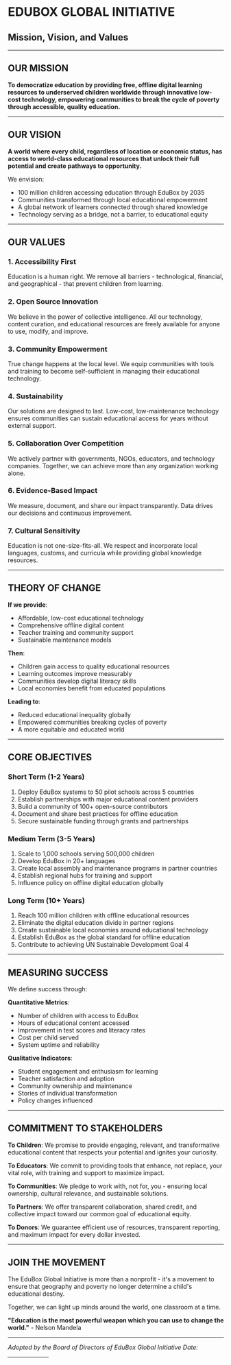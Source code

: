 # EDUBOX GLOBAL INITIATIVE
## Mission, Vision, and Values

---

## OUR MISSION

**To democratize education by providing free, offline digital learning resources to underserved children worldwide through innovative low-cost technology, empowering communities to break the cycle of poverty through accessible, quality education.**

---

## OUR VISION

**A world where every child, regardless of location or economic status, has access to world-class educational resources that unlock their full potential and create pathways to opportunity.**

We envision:
- 100 million children accessing education through EduBox by 2035
- Communities transformed through local educational empowerment
- A global network of learners connected through shared knowledge
- Technology serving as a bridge, not a barrier, to educational equity

---

## OUR VALUES

### 1. **Accessibility First**
Education is a human right. We remove all barriers - technological, financial, and geographical - that prevent children from learning.

### 2. **Open Source Innovation**
We believe in the power of collective intelligence. All our technology, content curation, and educational resources are freely available for anyone to use, modify, and improve.

### 3. **Community Empowerment**
True change happens at the local level. We equip communities with tools and training to become self-sufficient in managing their educational technology.

### 4. **Sustainability**
Our solutions are designed to last. Low-cost, low-maintenance technology ensures communities can sustain educational access for years without external support.

### 5. **Collaboration Over Competition**
We actively partner with governments, NGOs, educators, and technology companies. Together, we can achieve more than any organization working alone.

### 6. **Evidence-Based Impact**
We measure, document, and share our impact transparently. Data drives our decisions and continuous improvement.

### 7. **Cultural Sensitivity**
Education is not one-size-fits-all. We respect and incorporate local languages, customs, and curricula while providing global knowledge resources.

---

## THEORY OF CHANGE

**If we provide**:
- Affordable, low-cost educational technology
- Comprehensive offline digital content
- Teacher training and community support
- Sustainable maintenance models

**Then**:
- Children gain access to quality educational resources
- Learning outcomes improve measurably
- Communities develop digital literacy skills
- Local economies benefit from educated populations

**Leading to**:
- Reduced educational inequality globally
- Empowered communities breaking cycles of poverty
- A more equitable and educated world

---

## CORE OBJECTIVES

### Short Term (1-2 Years)
1. Deploy EduBox systems to 50 pilot schools across 5 countries
2. Establish partnerships with major educational content providers
3. Build a community of 100+ open-source contributors
4. Document and share best practices for offline education
5. Secure sustainable funding through grants and partnerships

### Medium Term (3-5 Years)
1. Scale to 1,000 schools serving 500,000 children
2. Develop EduBox in 20+ languages
3. Create local assembly and maintenance programs in partner countries
4. Establish regional hubs for training and support
5. Influence policy on offline digital education globally

### Long Term (10+ Years)
1. Reach 100 million children with offline educational resources
2. Eliminate the digital education divide in partner regions
3. Create sustainable local economies around educational technology
4. Establish EduBox as the global standard for offline education
5. Contribute to achieving UN Sustainable Development Goal 4

---

## MEASURING SUCCESS

We define success through:

**Quantitative Metrics**:
- Number of children with access to EduBox
- Hours of educational content accessed
- Improvement in test scores and literacy rates
- Cost per child served
- System uptime and reliability

**Qualitative Indicators**:
- Student engagement and enthusiasm for learning
- Teacher satisfaction and adoption
- Community ownership and maintenance
- Stories of individual transformation
- Policy changes influenced

---

## COMMITMENT TO STAKEHOLDERS

**To Children**: We promise to provide engaging, relevant, and transformative educational content that respects your potential and ignites your curiosity.

**To Educators**: We commit to providing tools that enhance, not replace, your vital role, with training and support to maximize impact.

**To Communities**: We pledge to work with, not for, you - ensuring local ownership, cultural relevance, and sustainable solutions.

**To Partners**: We offer transparent collaboration, shared credit, and collective impact toward our common goal of educational equity.

**To Donors**: We guarantee efficient use of resources, transparent reporting, and maximum impact for every dollar invested.

---

## JOIN THE MOVEMENT

The EduBox Global Initiative is more than a nonprofit - it's a movement to ensure that geography and poverty no longer determine a child's educational destiny. 

Together, we can light up minds around the world, one classroom at a time.

**"Education is the most powerful weapon which you can use to change the world."** - Nelson Mandela

---

*Adopted by the Board of Directors of EduBox Global Initiative*
*Date: _______________*